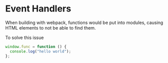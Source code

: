 # Event Handlers

When building with webpack, functions would be put into modules, causing HTML
elements to not be able to find them.

To solve this issue

```js
window.func = function () {
  console.log("hello world");
};
```
